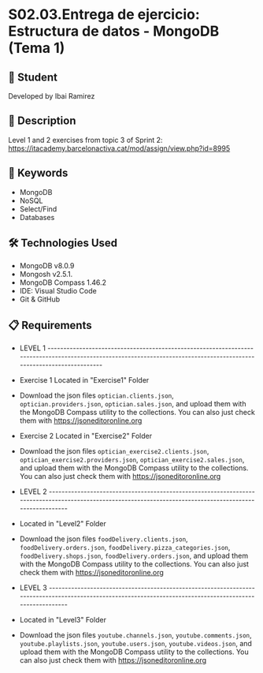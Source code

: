 # S02.03.Entrega de ejercicio: Estructura de datos - MongoDB (Tema 1)

## 👤 Student

Developed by Ibai Ramirez

## 📄 Description

Level 1 and 2 exercises from topic 3 of Sprint 2: https://itacademy.barcelonactiva.cat/mod/assign/view.php?id=8995

## 🎯 Keywords

* MongoDB
* NoSQL
* Select/Find 
* Databases 

## 🛠️ Technologies Used

* MongoDB v8.0.9
* Mongosh v2.5.1.
* MongoDB Compass 1.46.2
* IDE: Visual Studio Code
* Git & GitHub

## 📋 Requirements
* LEVEL 1 ---------------------------------------------------------------------------------------------------------------------------------------------------------------------
* Exercise 1  Located in "Exercise1" Folder
* Download the json files `optician.clients.json`, `optician.providers.json`, `optician.sales.json`,  and upload them with the MongoDB Compass utility to the collections. 
You can also just check them with https://jsoneditoronline.org

* Exercise 2 Located in "Exercise2" Folder
* Download the json files `optician_exercise2.clients.json`, `optician_exercise2.providers.json`, `optician_exercise2.sales.json`,  and upload them with the MongoDB Compass utility to the collections. 
You can also just check them with https://jsoneditoronline.org

* LEVEL 2 ----------------------------------------------------------------------------------------------------------------------------------------------------------
* Located in "Level2" Folder
* Download the json files `foodDelivery.clients.json`, `foodDelivery.orders.json`, `foodDelivery.pizza_categories.json`, `foodDelivery.shops.json`, `foodDelivery.orders.json`,  and upload them with the MongoDB Compass utility to the collections. 
You can also just check them with https://jsoneditoronline.org

* LEVEL 3 ----------------------------------------------------------------------------------------------------------------------------------------------------------
* Located in "Level3" Folder
* Download the json files `youtube.channels.json`, `youtube.comments.json`, `youtube.playlists.json`, `youtube.users.json`, `youtube.videos.json`,  and upload them with the MongoDB Compass utility to the collections. 
You can also just check them with https://jsoneditoronline.org